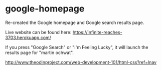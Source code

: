 ﻿google-homepage
===============

Re-created the Google homepage and Google search results page.

Live website can be found here: https://infinite-reaches-3703.herokuapp.com/

If you press "Google Search" or "I'm Feeling Lucky", it will launch the results page for "martin ochwat".

http://www.theodinproject.com/web-development-101/html-css?ref=lnav

